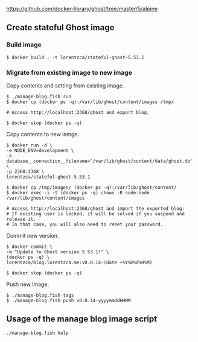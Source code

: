 https://github.com/docker-library/ghost/tree/master/5/alpine

## Create stateful Ghost image

### Build image

```
$ docker build . -t lorentzca/stateful-ghost-5.53.1
```

### Migrate from existing image to new image

Copy contents and setting from existing image.

```
$ ./manage-blog.fish run
$ docker cp (docker ps -q):/var/lib/ghost/content/images /tmp/

# Access http://localhost:2368/ghost and export blog.

$ docker stop (docker ps -q)
```

Copy contents to new iamge.

```
$ docker run -d \
-e NODE_ENV=development \
-e database__connection__filename='/var/lib/ghost/content/data/ghost.db' \
-p 2368:2368 \
lorentzca/stateful-ghost-5.53.1

$ docker cp /tmp/images/ (docker ps -q):/var/lib/ghost/content/
$ docker exec -i -t (docker ps -q) chown -R node:node /var/lib/ghost/content/images

# Access http://localhost:2368/ghost and import the exported blog.
# If existing user is locked, it will be solved if you suspend and release it.
# In that case, you will also need to reset your password.
```

Commit new version.

```
$ docker commit \
-m "Update to Ghost version 5.53.1!" \
(docker ps -q) \
lorentzca/blog.lorentzca.me:v0.0.14-(date +%Y%m%d%H%M)

$ docker stop (docker ps -q)
```

Push new image.

```
$ ./manage-blog.fish tags
$ ./manage-blog.fish push v0.0.14-yyyymmddHHMM
```

## Usage of the manage blog image script

`./manage-blog.fish help`
